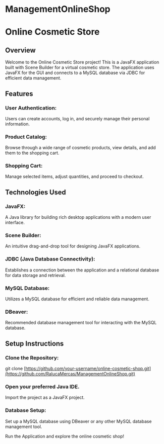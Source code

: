 # ManagementOnlineShop
# Online Cosmetic Store

## Overview
Welcome to the Online Cosmetic Store project! 
This is a JavaFX application built with Scene Builder for a virtual cosmetic store. The application uses JavaFX for the GUI and connects to a MySQL database via JDBC for efficient data management.


## Features
### User Authentication: 
Users can create accounts, log in, and securely manage their personal information.
### Product Catalog: 
Browse through a wide range of cosmetic products, view details, and add them to the shopping cart.
### Shopping Cart:
Manage selected items, adjust quantities, and proceed to checkout.


## Technologies Used
### JavaFX: 
A Java library for building rich desktop applications with a modern user interface.
### Scene Builder: 
An intuitive drag-and-drop tool for designing JavaFX applications.
### JDBC (Java Database Connectivity): 
Establishes a connection between the application and a relational database for data storage and retrieval.
### MySQL Database: 
Utilizes a MySQL database for efficient and reliable data management.
### DBeaver: 
Recommended database management tool for interacting with the MySQL database.


## Setup Instructions
### Clone the Repository:
git clone [https://github.com/your-username/online-cosmetic-shop.git](https://github.com/RalucaMercas/ManagementOnlineShop.git)
### Open your preferred Java IDE.
Import the project as a JavaFX project.
### Database Setup: 
Set up a MySQL database using DBeaver or any other MySQL database management tool.

Run the Application and explore the online cosmetic shop!
